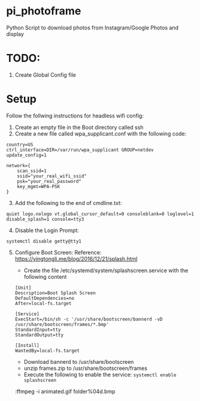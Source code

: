 # pi_photoframe
Python Script to download photos from Instagram/Google Photos and display

# TODO:
1) Create Global Config file

# Setup
Follow the follwing instructions for headless wifi config:
1) Create an empty file in the Boot directory called ssh
2) Create a new file called wpa_supplicant.conf with the following code:
```
country=US
ctrl_interface=DIR=/var/run/wpa_supplicant GROUP=netdev
update_config=1

network={
    scan_ssid=1
    ssid="your_real_wifi_ssid"
    psk="your_real_password"
    key_mgmt=WPA-PSK
}
```
3) Add the following to the end of cmdline.txt:
```
quiet logo.nologo vt.global_cursor_default=0 consoleblank=0 loglevel=1 disable_splash=1 console=tty3
```
4) Disable the Login Prompt:
```
systemctl disable getty@tty1
```
5) Configure Boot Screen:
    Reference: https://yingtongli.me/blog/2016/12/21/splash.html
    - Create the file /etc/systemd/system/splashscreen.service with the following content
    ``` 
    [Unit]
    Description=Boot Splash Screen
    DefaultDependencies=no
    After=local-fs.target

    [Service]
    ExecStart=/bin/sh -c '/usr/share/bootscreen/bannerd -vD /usr/share/bootscreen/frames/*.bmp'
    StandardInput=tty
    StandardOutput=tty

    [Install]
    WantedBy=local-fs.target
    ```
    - Download bannerd to /usr/share/bootscreen
    - unzip frames.zip to /usr/share/bootscreen/frames
    - Execute the following to enable the service:
    ```systemctl enable splashscreen```
    
    
    :ffmpeg -i animated.gif folder\%04d.bmp
